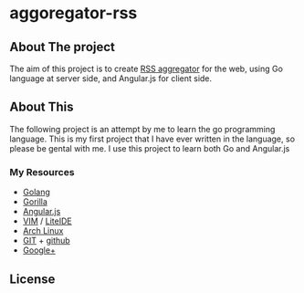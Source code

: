 # aggoregator-rss

## About The project
The aim of this project is to create [RSS aggregator](http://en.wikipedia.org/wiki/News_aggregator)
for the web, using Go language at server side, and Angular.js for client side.

## About This
The following project is an attempt by me to learn the go programming language.
This is my first project that I have ever written in the language, so please be
gental with me.
I use this project to learn both Go and Angular.js

### My Resources
 * [Golang](http://golang.org/)
 * [Gorilla](http://www.gorillatoolkit.org/)
 * [Angular.js](http://angularjs.org/)
 * [VIM](http://vim.org) / [LiteIDE](http://code.google.com/p/liteide/)
 * [Arch Linux](https://www.archlinux.org/)
 * [GIT](http://git-scm.com/) + [github](https://github.com/)
 * [Google+](http://plus.google.com)

## License
